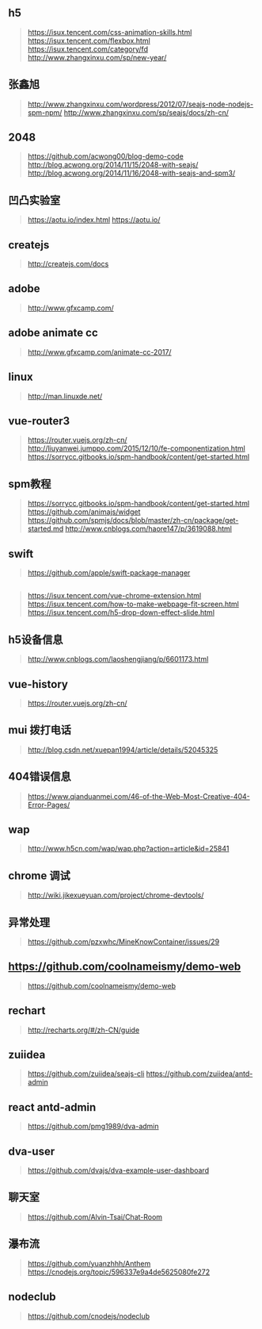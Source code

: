 ## h5
> https://isux.tencent.com/css-animation-skills.html
> https://isux.tencent.com/flexbox.html
> https://isux.tencent.com/category/fd
> http://www.zhangxinxu.com/sp/new-year/
## 张鑫旭
> http://www.zhangxinxu.com/wordpress/2012/07/seajs-node-nodejs-spm-npm/
> http://www.zhangxinxu.com/sp/seajs/docs/zh-cn/
## 2048
> https://github.com/acwong00/blog-demo-code
> http://blog.acwong.org/2014/11/15/2048-with-seajs/
> http://blog.acwong.org/2014/11/16/2048-with-seajs-and-spm3/
## 凹凸实验室
> https://aotu.io/index.html
> https://aotu.io/
## createjs
> http://createjs.com/docs
## adobe
> http://www.gfxcamp.com/
## adobe animate cc
> http://www.gfxcamp.com/animate-cc-2017/
## linux
> http://man.linuxde.net/
## vue-router3
> https://router.vuejs.org/zh-cn/
> http://liuyanwei.jumppo.com/2015/12/10/fe-componentization.html
> https://sorrycc.gitbooks.io/spm-handbook/content/get-started.html
## spm教程
> https://sorrycc.gitbooks.io/spm-handbook/content/get-started.html
> https://github.com/animajs/widget
> https://github.com/spmjs/docs/blob/master/zh-cn/package/get-started.md
> http://www.cnblogs.com/haore147/p/3619088.html
## swift
> https://github.com/apple/swift-package-manager
##
> https://isux.tencent.com/vue-chrome-extension.html
> https://isux.tencent.com/how-to-make-webpage-fit-screen.html
> https://isux.tencent.com/h5-drop-down-effect-slide.html
## h5设备信息
> http://www.cnblogs.com/laoshengjiang/p/6601173.html
## vue-history
> https://router.vuejs.org/zh-cn/
## mui 拨打电话
> http://blog.csdn.net/xuepan1994/article/details/52045325
## 404错误信息
> https://www.qianduanmei.com/46-of-the-Web-Most-Creative-404-Error-Pages/
## wap
> http://www.h5cn.com/wap/wap.php?action=article&id=25841
## chrome 调试
> http://wiki.jikexueyuan.com/project/chrome-devtools/
## 异常处理
> https://github.com/pzxwhc/MineKnowContainer/issues/29
## https://github.com/coolnameismy/demo-web
> https://github.com/coolnameismy/demo-web
## rechart
> http://recharts.org/#/zh-CN/guide
## zuiidea
> https://github.com/zuiidea/seajs-cli
> https://github.com/zuiidea/antd-admin
## react antd-admin
> https://github.com/pmg1989/dva-admin
## dva-user
> https://github.com/dvajs/dva-example-user-dashboard
## 聊天室
> https://github.com/Alvin-Tsai/Chat-Room
## 瀑布流
> https://github.com/yuanzhhh/Anthem
> https://cnodejs.org/topic/596337e9a4de5625080fe272
## nodeclub
> https://github.com/cnodejs/nodeclub
